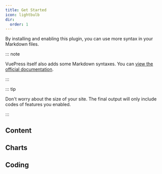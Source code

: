 ```yaml
---
title: Get Started
icon: lightbulb
dir:
  order: 1
---
```


By installing and enabling this plugin, you can use more syntax in your Markdown files.

::: note

VuePress itself also adds some Markdown syntaxes. You can [view the official documentation](https://vuejs.press/guide/markdown.html).

:::

::: tip

Don't worry about the size of your site. The final output will only include codes of features you enabled.

:::

## Content

<!-- @include: ./content/README.md#intro -->

<!-- @include: ./content/README.md#demo -->

## Charts

<!-- @include: ./chart/README.md#intro -->

<!-- @include: ./chart/README.md#demo -->

## Coding

<!-- @include: ./code/README.md#intro -->

<!-- @include: ./code/README.md#demo -->
